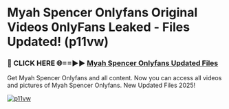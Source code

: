 # Myah Spencer Onlyfans Original Videos 0nlyFans Leaked - Files Updated! (p11vw)

<h3>🔴 CLICK HERE 🌐==►► <a href="https://tinyurl.com/ehrbuxhb" rel="nofollow">Myah Spencer Onlyfans Updated Files</a></h3>

Get Myah Spencer Onlyfans and all content. Now you can access all videos and pictures of Myah Spencer Onlyfans. New Updated Files 2025!

[![p11vw](https://i.imgur.com/lVYEuWS.gif)](https://tinyurl.com/ehrbuxhb)
